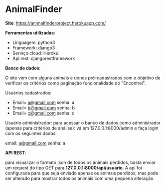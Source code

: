 # AnimalFinder

**Site**:
https://animalfinderproject.herokuapp.com/


**Ferramentas utilizadas**:
- Linguagem: python3
- Framework: django3
- Serviço cloud: Heroku
- Api rest: djangorestframework


**Banco de dados**:

O site vem com alguns animais e donos pré-cadastrados com o objetivo de verificar os critérios como paginação funcionalidade do "Encontrei".

Usuários cadastrados:
- Email= a@gmail.com   senha: a
- Email= b@gmail.com   senha: b
- Email= c@gmail.com   senha: c

Usuário administrador: para acessar o banco de dados como administrador (apenas para critérios de análise): vá em
127.0.0.1:8000/admin e faça login com os seguintes dados:

email: a@gmail.com
senha: a

**API REST**:

para visualizar o formato json de todos os animais perdidos, basta enviar um request do tipo GET para **127.0.0.1:8000/api/usuario**. A api foi configurada para que seja enviado apenas os animais perdidos, mas pode ser alterado para mostrar todos os animais com uma pequena alteração.
